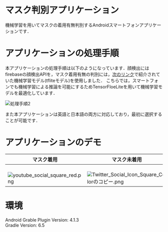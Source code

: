# マスク判別アプリケーション
機械学習を用いてマスクの着用有無判別するAndroidスマートフォンアプリケーションです．

# アプリケーションの処理手順
本アプリケーションの処理手順は以下のようになっています．顔検出にはfirebaseの顔検出APIを，マスク着用有無の判別には，[次のリンク](https://www.pyimagesearch.com/2020/05/04/covid-19-face-mask-detector-with-opencv-keras-tensorflow-and-deep-learning/)で紹介されていた機械学習モデル(tfliteモデル)を使用しました．
こちらでは，スマートフォンでも機械学習による推論を可能にするためTensorFloeLiteを用いて機械学習モデルを最適化しています．

![処理手順2](https://user-images.githubusercontent.com/81143699/114265956-a279da80-9a2e-11eb-8d0e-1fd7dc98795f.PNG)

また本アプリケーションは英語と日本語の両方に対応しており，最初に選択することが可能です．

# アプリケーションのデモ
|マスク着用|マスク未着用|
|---|---|
|　　　![youtube_social_square_red.png](https://user-images.githubusercontent.com/81143699/114266455-73189d00-9a31-11eb-99b3-a2bb44d1f593.gif)　　　|　　　![Twitter_Social_Icon_Square_Colorのコピー.png](https://user-images.githubusercontent.com/81143699/114268074-300ef780-9a3a-11eb-86cb-4d589ef85ae9.gif)　　　|

# 環境
Android Grable Plugin Version: 4.1.3  
Gradle Version: 6.5

